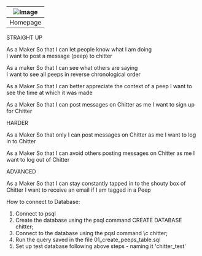 | ![Image](./app_pages/homepage.png) |
| :--------------------------------: |
|              Homepage              |

STRAIGHT UP

As a Maker
So that I can let people know what I am doing  
I want to post a message (peep) to chitter

As a maker
So that I can see what others are saying  
I want to see all peeps in reverse chronological order

As a Maker
So that I can better appreciate the context of a peep
I want to see the time at which it was made

As a Maker
So that I can post messages on Chitter as me
I want to sign up for Chitter

HARDER

As a Maker
So that only I can post messages on Chitter as me
I want to log in to Chitter

As a Maker
So that I can avoid others posting messages on Chitter as me
I want to log out of Chitter

ADVANCED

As a Maker
So that I can stay constantly tapped in to the shouty box of Chitter
I want to receive an email if I am tagged in a Peep

How to connect to Database:

1. Connect to psql
2. Create the database using the psql command CREATE DATABASE chitter;
3. Connect to the database using the pqsl command \c chitter;
4. Run the query saved in the file 01_create_peeps_table.sql
5. Set up test database following above steps - naming it 'chitter_test'
